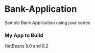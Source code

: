 # Bank-Application
Sample Bank Application using java codes

### My App to Build

NetBeans 8.0 and 8.2
